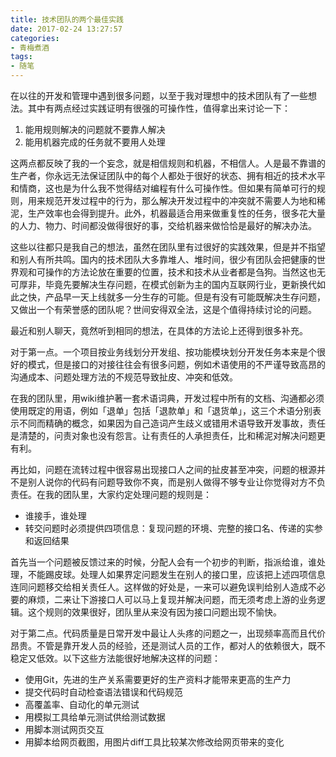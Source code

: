 ```yaml
---
title: 技术团队的两个最佳实践
date: 2017-02-24 13:27:57
categories:
- 青梅煮酒
tags:
- 随笔
---
```


在以往的开发和管理中遇到很多问题，以至于我对理想中的技术团队有了一些想法。其中有两点经过实践证明有很强的可操作性，值得拿出来讨论一下：

1. 能用规则解决的问题就不要靠人解决
2. 能用机器完成的任务就不要用人处理

这两点都反映了我的一个妄念，就是相信规则和机器，不相信人。人是最不靠谱的生产者，你永远无法保证团队中的每个人都处于很好的状态、拥有相近的技术水平和情商，这也是为什么我不觉得结对编程有什么可操作性。但如果有简单可行的规则，用来规范开发过程中的行为，那么解决开发过程中的冲突就不需要人为地和稀泥，生产效率也会得到提升。此外，机器最适合用来做重复性的任务，很多花大量的人力、物力、时间都没做得很好的事，交给机器来做恰恰是最好的解决办法。

这些以往都只是我自己的想法，虽然在团队里有过很好的实践效果，但是并不指望和别人有所共鸣。国内的技术团队大多靠堆人、堆时间，很少有团队会把健康的世界观和可操作的方法论放在重要的位置，技术和技术从业者都是刍狗。当然这也无可厚非，毕竟先要解决生存问题，在模式创新为主的国内互联网行业，更新换代如此之快，产品早一天上线就多一分生存的可能。但是有没有可能既解决生存问题，又做出一个有荣誉感的团队呢？世间安得双全法，这是个值得持续讨论的问题。

最近和别人聊天，竟然听到相同的想法，在具体的方法论上还得到很多补充。

对于第一点。一个项目按业务线划分开发组、按功能模块划分开发任务本来是个很好的模式，但是接口的对接往往会有很多问题，例如术语使用的不严谨导致高昂的沟通成本、问题处理方法的不规范导致扯皮、冲突和低效。

在我的团队里，用wiki维护著一套术语词典，开发过程中所有的文档、沟通都必须使用既定的用语，例如「退单」包括「退款单」和「退货单」，这三个术语分别表示不同而精确的概念，如果因为自己造词产生歧义或错用术语导致开发事故，责任是清楚的，问责对象也没有怨言。让有责任的人承担责任，比和稀泥对解决问题更有利。

再比如，问题在流转过程中很容易出现接口人之间的扯皮甚至冲突，问题的根源并不是别人说你的代码有问题导致你不爽，而是别人做得不够专业让你觉得对方不负责任。在我的团队里，大家约定处理问题的规则是：

* 谁接手，谁处理
* 转交问题时必须提供四项信息：复现问题的环境、完整的接口名、传递的实参和返回结果

首先当一个问题被反馈过来的时候，分配人会有一个初步的判断，指派给谁，谁处理，不能踢皮球。处理人如果界定问题发生在别人的接口里，应该把上述四项信息连同问题移交给相关责任人。这样做的好处是，一来可以避免误判给别人造成不必要的麻烦，二来让下游接口人可以马上复现并解决问题，而无须考虑上游的业务逻辑。这个规则的效果很好，团队里从来没有因为接口问题出现不愉快。

对于第二点。代码质量是日常开发中最让人头疼的问题之一，出现频率高而且代价昂贵。不管是靠开发人员的经验，还是测试人员的工作，都对人的依赖很大，既不稳定又低效。以下这些方法能很好地解决这样的问题：

* 使用Git，先进的生产关系需要更好的生产资料才能带来更高的生产力
* 提交代码时自动检查语法错误和代码规范
* 高覆盖率、自动化的单元测试
* 用模拟工具给单元测试供给测试数据
* 用脚本测试网页交互
* 用脚本给网页截图，用图片diff工具比较某次修改给网页带来的变化

